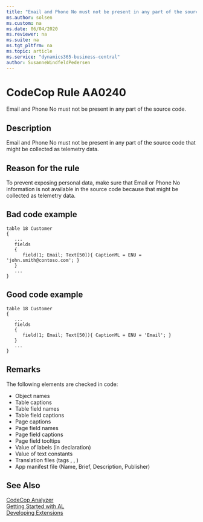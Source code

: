 ```yaml
---
title: "Email and Phone No must not be present in any part of the source code."
ms.author: solsen
ms.custom: na
ms.date: 06/04/2020
ms.reviewer: na
ms.suite: na
ms.tgt_pltfrm: na
ms.topic: article
ms.service: "dynamics365-business-central"
author: SusanneWindfeldPedersen
---
```

[//]: # (START>DO_NOT_EDIT)
[//]: # (IMPORTANT:Do not edit any of the content between here and the END>DO_NOT_EDIT.)
[//]: # (Any modifications should be made in the .xml files in the ModernDev repo.)
# CodeCop Rule AA0240
Email and Phone No must not be present in any part of the source code.  

## Description
Email and Phone No must not be present in any part of the source code that might be collected as telemetry data.

[//]: # (IMPORTANT: END>DO_NOT_EDIT)

## Reason for the rule
To prevent exposing personal data, make sure that Email or Phone No information is not available in the source code because that might be collected as telemetry data.

## Bad code example
```
table 18 Customer
{
   ...
   fields
   {
      field(1; Email; Text[50]){ CaptionML = ENU = 'john.smith@contoso.com'; }
   }
   ...
}
```

## Good code example
```
table 18 Customer
{
   ...
   fields
   {
      field(1; Email; Text[50]){ CaptionML = ENU = 'Email'; }
   }
   ...
}
```
## Remarks

The following elements are checked in code: 

- Object names
- Table captions
- Table field names
- Table field captions
- Page captions
- Page field names
- Page field captions
- Page field tooltips
- Value of labels (in declaration)
- Value of text constants
- Translation files (tags <source>, <target>, <note>)
- App manifest file (Name, Brief, Description, Publisher)

## See Also  
[CodeCop Analyzer](codecop.md)  
[Getting Started with AL](../devenv-get-started.md)  
[Developing Extensions](../devenv-dev-overview.md)  